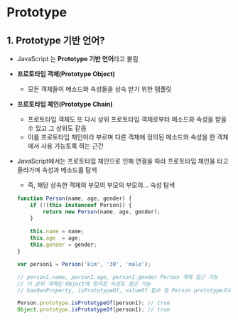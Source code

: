 # Prototype

## 1. Prototype 기반 언어?

- JavaScript 는 **Prototype 기반 언어**라고 불림

- **프로토타입 객체(Prototype Object)**

  - 모든 객체들이 메소드와 속성들을 상속 받기 위한 템플릿
  
- **프로토타입 체인(Prototype Chain)**

  - 프로토타입 객체도 또 다시 상위 프로토타입 객체로부터 메소드와 속성을 받을 수 있고 그 상위도 같음
  - 이를 프로토타입 체인이라 부르며 다른 객체에 정의된 메소드와 속성을 한 객체에서 사용 가능토록 하는 근간

- JavaScript에서는 프로토타입 체인으로 인해 연결을 따라 프로토타입 체인을 타고 올라가며 속성과 메소드를 탐색

  - 즉, 해당 상속한 객체의 부모의 부모의 부모의... 속성 탐색

  ```javascript
  function Person(name, age, gender) {
      if (!(this instanceof Person)) {
          return new Person(name, age, gender);
      }
      
      this.name	= name;
      this.age	= age;
      this.gender = gender;
  }
  
  var person1 = Person('kim', '30', 'male');
  
  // person1.name, person1.age, person1.gender Person 객체 접근 가능
  // 더 상위 객체인 Object에 정의된 속성도 접근 가능
  // hasOwnProperty, isPrototypeOf, valueOf 함수 등 Person.prototype으로 사용 가능한 속성 확인
  
  Person.prototype.isPrototypeOf(person1); // true
  Object.prototype.isPrototypeOf(person1); // true
  ```

  

